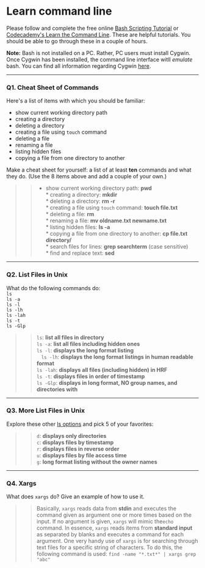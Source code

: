 # Learn command line

Please follow and complete the free online [Bash Scripting Tutorial](https://ryanstutorials.net/bash-scripting-tutorial/) or [Codecademy's Learn the Command Line](https://www.codecademy.com/learn/learn-the-command-line). These are helpful tutorials. You should be able to go through these in a couple of hours.

**Note:** Bash is not installed on a PC. Rather, PC users must install Cygwin. Once Cygwin has been installed, the command line interface witll _emulate_ bash. You can find all information regarding Cygwin [here](https://www.cygwin.com/).

---

### Q1.  Cheat Sheet of Commands  

Here's a list of items with which you should be familiar:  
* show current working directory path
* creating a directory
* deleting a directory
* creating a file using `touch` command
* deleting a file
* renaming a file
* listing hidden files
* copying a file from one directory to another

Make a cheat sheet for yourself: a list of at least **ten** commands and what they do.  (Use the 8 items above and add a couple of your own.)  

> > * show current working directory path: **pwd**  
    * creating a directory: **mkdir**  
    * deleting a directory: **rm -r**  
    * creating a file using `touch` command: **touch file.txt**  
    * deleting a file: **rm**  
    * renaming a file: **mv oldname.txt newname.txt**  
    * listing hidden files: **ls -a**  
    * copying a file from one directory to another: **cp file.txt directory/**  
    * search files for lines: **grep searchterm** (case sensitive)  
    * find and replace text: **sed**  
    
    

---

### Q2.  List Files in Unix   

What do the following commands do:  
`ls`  
`ls -a`  
`ls -l`  
`ls -lh`  
`ls -lah`  
`ls -t`  
`ls -Glp`  

> > `ls`: **list all files in directory**  
    `ls -a`: **list all files including hidden ones**   
    `ls -l`: **displays the long format listing**   
    `ls -lh`: **displays the long format listings in human readable format**   
    `ls -lah`: **displays all files (including hidden) in HRF**    
    `ls -t`: **displays files in order of timestamp**    
    `ls -Glp`: **displays in long format, NO group names, and directories with**  
---

### Q3.  More List Files in Unix  

Explore these other [ls options](http://www.techonthenet.com/unix/basic/ls.php) and pick 5 of your favorites:

> > `d`: **displays only directories**  
    `c`: **displays files by timestamp**  
    `r`: **displays files in reverse order**  
    `u`: **displays files by file access time**  
    `g`: **long format listing without the owner names**  

---

### Q4.  Xargs   

What does `xargs` do? Give an example of how to use it.

> > Basically, `xargs` reads data from **stdin** and executes the command given as argument one or more times based on the input. If no argument is given, `xargs` will mimic the`echo` command. In essence, `xargs` reads items from **standard input** as separated by blanks and executes a command for each argument. One very handy use of `xargs` is for searching through text files for a specific string of characters. To do this, the following command is used: 
`find -name "*.txt*" | xargs grep "abc"`
 

